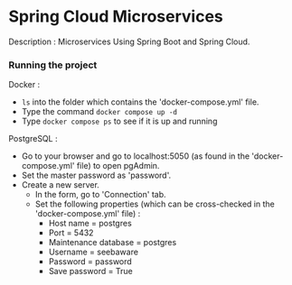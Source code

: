 # Spring Cloud Microservices

Description : Microservices Using Spring Boot and Spring Cloud.

<h3>Running the project</h3>

Docker :

- `ls` into the folder which contains the 'docker-compose.yml' file.
- Type the command `docker compose up -d`
- Type `docker compose ps` to see if it is up and running

PostgreSQL :

- Go to your browser and go to localhost:5050 (as found in the 'docker-compose.yml' file) to open pgAdmin. 
- Set the master password as 'password'.
- Create a new server.
  - In the form, go to 'Connection' tab.
  - Set the following properties (which can be cross-checked in the 'docker-compose.yml' file) :
    - Host name = postgres
    - Port = 5432
    - Maintenance database = postgres 
    - Username = seebaware
    - Password = password
    - Save password = True


